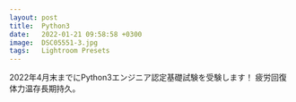 ```yaml
---
layout: post
title:  Python3
date:   2022-01-21 09:58:58 +0300
image:  DSC05551-3.jpg
tags:   Lightroom Presets
---
```


2022年4月末までにPython3エンジニア認定基礎試験を受験します！
疲労回復体力温存長期持久。
